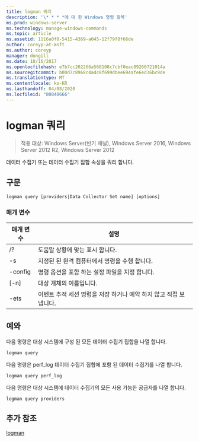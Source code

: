 ```yaml
---
title: logman 쿼리
description: '\* * * *에 대 한 Windows 명령 항목'
ms.prod: windows-server
ms.technology: manage-windows-commands
ms.topic: article
ms.assetid: 1116a0f0-5415-4369-a045-12f79f8f66de
author: coreyp-at-msft
ms.author: coreyp
manager: dongill
ms.date: 10/16/2017
ms.openlocfilehash: e7b7cc202266a568108c7cbf0eac89260721014a
ms.sourcegitcommit: b00d7c8968c4adc8f699dbee694afe6ed36bc9de
ms.translationtype: MT
ms.contentlocale: ko-KR
ms.lasthandoff: 04/08/2020
ms.locfileid: "80840666"
---
```

# <a name="logman-query"></a>logman 쿼리

>적용 대상: Windows Server(반기 채널), Windows Server 2016, Windows Server 2012 R2, Windows Server 2012

데이터 수집기 또는 데이터 수집기 집합 속성을 쿼리 합니다.  

## <a name="syntax"></a>구문  
```  
logman query [providers|Data Collector Set name] [options]  
```  
### <a name="parameters"></a>매개 변수  

|     매개 변수      |                                 설명                                  |
|--------------------|------------------------------------------------------------------------------|
|         /?         |                       도움말 상황에 맞는 표시 합니다.                       |
| -s <computer name> |            지정된 된 원격 컴퓨터에서 명령을 수행 합니다.             |
|  -config <value>   |           명령 옵션을 포함 하는 설정 파일을 지정 합니다.            |
|    [-n] <name>     |                          대상 개체의 이름입니다.                          |
|        -ets        | 이벤트 추적 세션 명령을 저장 하거나 예약 하지 않고 직접 보냅니다. |

## <a name="examples"></a><a name=BKMK_examples></a>예와  
다음 명령은 대상 시스템에 구성 된 모든 데이터 수집기 집합을 나열 합니다.  
```  
logman query  
```  
다음 명령은 perf_log 데이터 수집기 집합에 포함 된 데이터 수집기를 나열 합니다.  
```  
logman query perf_log  
```  
다음 명령은 대상 시스템에 데이터 수집기의 모든 사용 가능한 공급자를 나열 합니다.  
```  
logman query providers  
```  
## <a name="additional-references"></a>추가 참조  
[logman](logman.md)  

